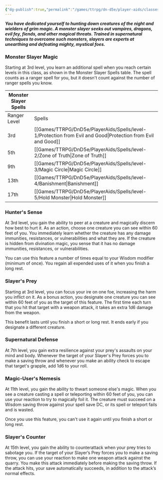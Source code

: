 ```yaml
---
{"dg-publish":true,"permalink":"/games/ttrpg/dn-d5e/player-aids/classes/class-specialisations/ranger-archetype-monster-slayer/","tags":["sub-class","ttrpg/dnd/5e"],"noteIcon":""}
---
```



**_You have dedicated yourself to hunting down creatures of the night and wielders of grim magic. A monster slayer seeks out vampires, dragons, evil fey, fiends, and other magical threats. Trained in supernatural techniques to overcome such monsters, slayers are experts at unearthing and defeating mighty, mystical foes._**

### Monster Slayer Magic

Starting at 3rd level, you learn an additional spell when you reach certain levels in this class, as shown in the Monster Slayer Spells table. The spell counts as a ranger spell for you, but it doesn't count against the number of ranger spells you know.

|Monster Slayer Spells|   |
|---|---|
|Ranger Level|Spells|
|3rd|[[Games/TTRPG/DnD5e/PlayerAids/Spells/level-1/Protection from Evil and Good\|Protection from Evil and Good]]|
|5th|[[Games/TTRPG/DnD5e/PlayerAids/Spells/level-2/Zone of Truth\|Zone of Truth]]|
|9th|[[Games/TTRPG/DnD5e/PlayerAids/Spells/level-3/Magic Circle\|Magic Circle]]|
|13th|[[Games/TTRPG/DnD5e/PlayerAids/Spells/level-4/Banishment\|Banishment]]|
|17th|[[Games/TTRPG/DnD5e/PlayerAids/Spells/level-5/Hold Monster\|Hold Monster]]|

### Hunter's Sense

At 3rd level, you gain the ability to peer at a creature and magically discern how best to hurt it. As an action, choose one creature you can see within 60 feet of you. You immediately learn whether the creature has any damage immunities, resistances, or vulnerabilities and what they are. If the creature is hidden from divination magic, you sense that it has no damage immunities, resistances, or vulnerabilities.

You can use this feature a number of times equal to your Wisdom modifier (minimum of once). You regain all expended uses of it when you finish a long rest.

### Slayer's Prey

Starting at 3rd level, you can focus your ire on one foe, increasing the harm you inflict on it. As a bonus action, you designate one creature you can see within 60 feet of you as the target of this feature. The first time each turn that you hit that target with a weapon attack, it takes an extra 1d6 damage from the weapon.

This benefit lasts until you finish a short or long rest. It ends early if you designate a different creature.

### Supernatural Defense

At 7th level, you gain extra resilience against your prey's assaults on your mind and body. Whenever the target of your Slayer's Prey forces you to make a saving throw and whenever you make an ability check to escape that target's grapple, add 1d6 to your roll.

### Magic-User's Nemesis

At 11th level, you gain the ability to thwart someone else's magic. When you see a creature casting a spell or teleporting within 60 feet of you, you can use your reaction to try to magically foil it. The creature must succeed on a Wisdom saving throw against your spell save DC, or its spell or teleport fails and is wasted.

Once you use this feature, you can't use it again until you finish a short or long rest.

### Slayer's Counter

At 15th level, you gain the ability to counterattack when your prey tries to sabotage you. If the target of your Slayer’s Prey forces you to make a saving throw, you can use your reaction to make one weapon attack against the quarry. You make this attack immediately before making the saving throw. If the attack hits, your save automatically succeeds, in addition to the attack’s normal effects.
